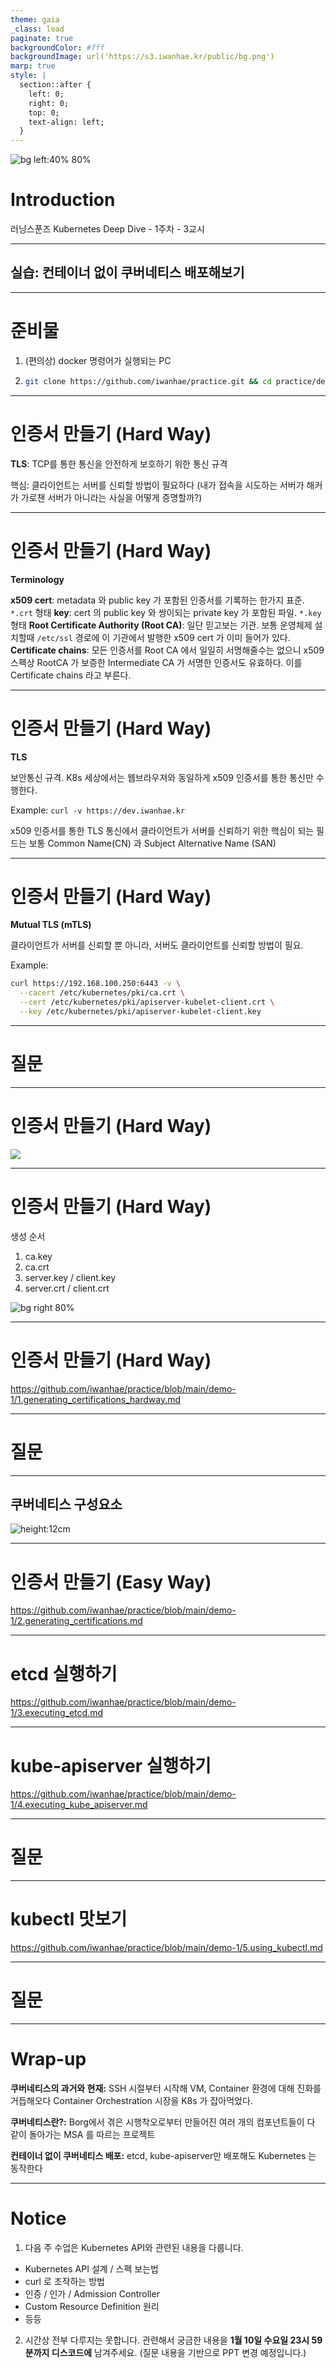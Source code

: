 ```yaml
---
theme: gaia
_class: lead
paginate: true
backgroundColor: #fff
backgroundImage: url('https://s3.iwanhae.kr/public/bg.png')
marp: true
style: |
  section::after {
    left: 0;
    right: 0;
    top: 0;
    text-align: left;
  }
---
```


![bg left:40% 80%](https://raw.githubusercontent.com/kubernetes/kubernetes/master/logo/logo.svg)

# **Introduction**

러닝스푼즈
Kubernetes Deep Dive - 1주차 - 3교시

---

## 실습: 컨테이너 없이 쿠버네티스 배포해보기

---

# 준비물

1. (편의상) docker 명령어가 실행되는 PC
2. ```bash
   git clone https://github.com/iwanhae/practice.git && cd practice/demo-1
   ```

---

# 인증서 만들기 (Hard Way)

**TLS**: TCP를 통한 통신을 안전하게 보호하기 위한 통신 규격

핵심: 클라이언트는 서버를 신뢰할 방법이 필요하다
(내가 접속을 시도하는 서버가 해커가 가로챈 서버가 아니라는 사실을 어떻게 증명할까?)

---

# 인증서 만들기 (Hard Way)

**Terminology**

**x509 cert**: metadata 와 public key 가 포함된 인증서를 기록하는 한가지 표준. `*.crt` 형태
**key**: cert 의 public key 와 쌍이되는 private key 가 포함된 파일. `*.key` 형태
**Root Certificate Authority (Root CA)**: 일단 믿고보는 기관. 보통 운영체제 설치할때 `/etc/ssl` 경로에 이 기관에서 발행한 x509 cert 가 이미 들어가 있다.
**Certificate chains**: 모든 인증서를 Root CA 에서 일일히 서명해줄수는 없으니 x509 스펙상 RootCA 가 보증한 Intermediate CA 가 서명한 인증서도 유효하다. 이를 Certificate chains 라고 부른다.

---

# 인증서 만들기 (Hard Way)

**TLS**

보안통신 규격. K8s 세상에서는 웹브라우져와 동일하게 x509 인증서를 통한 통신만 수행한다.

Example: `curl -v https://dev.iwanhae.kr`

x509 인증서를 통한 TLS 통신에서
클라이언트가 서버를 신뢰하기 위한 핵심이 되는 필드는 보통 Common Name(CN) 과 Subject Alternative Name (SAN)

---

# 인증서 만들기 (Hard Way)

**Mutual TLS (mTLS)**

클라이언트가 서버를 신뢰할 뿐 아니라, 서버도 클라이언트를 신뢰할 방법이 필요.

Example:

```bash
curl https://192.168.100.250:6443 -v \
  --cacert /etc/kubernetes/pki/ca.crt \
  --cert /etc/kubernetes/pki/apiserver-kubelet-client.crt \
  --key /etc/kubernetes/pki/apiserver-kubelet-client.key
```

---

# 질문

---

# 인증서 만들기 (Hard Way)

![](./3.x509.png)

---

# 인증서 만들기 (Hard Way)

생성 순서

1. ca.key
2. ca.crt
3. server.key / client.key
4. server.crt / client.crt

![bg right 80%](./3.dag.png)

---

# 인증서 만들기 (Hard Way)

https://github.com/iwanhae/practice/blob/main/demo-1/1.generating_certifications_hardway.md

---

# 질문

---

## 쿠버네티스 구성요소

![height:12cm](./2.components-of-kubernetes.svg)

---

# 인증서 만들기 (Easy Way)

https://github.com/iwanhae/practice/blob/main/demo-1/2.generating_certifications.md

---

# etcd 실행하기

https://github.com/iwanhae/practice/blob/main/demo-1/3.executing_etcd.md

---

# kube-apiserver 실행하기

https://github.com/iwanhae/practice/blob/main/demo-1/4.executing_kube_apiserver.md

---

# 질문

---

# kubectl 맛보기

https://github.com/iwanhae/practice/blob/main/demo-1/5.using_kubectl.md

---

# 질문

---

# Wrap-up

**쿠버네티스의 과거와 현재:**
SSH 시절부터 시작해 VM, Container 환경에 대해 진화를 거듭해오다 Container Orchestration 시장을 K8s 가 잡아먹었다.

**쿠버네티스란?:**
Borg에서 겪은 시행착오로부터 만들어진 여러 개의 컴포넌트들이 다 같이 돌아가는 MSA 를 따르는 프로젝트

**컨테이너 없이 쿠버네티스 배포:**
etcd, kube-apiserver만 배포해도 Kubernetes 는 동작한다

---

# Notice

1. 다음 주 수업은 Kubernetes API와 관련된 내용을 다룹니다.

- Kubernetes API 설계 / 스펙 보는법
- curl 로 조작하는 방법
- 인증 / 인가 / Admission Controller
- Custom Resource Definition 원리
- 등등

2. 시간상 전부 다루지는 못합니다. 관련해서 궁금한 내용을 **1월 10일 수요일 23시 59분까지 디스코드에** 남겨주세요. (질문 내용을 기반으로 PPT 변경 예정입니다.)
